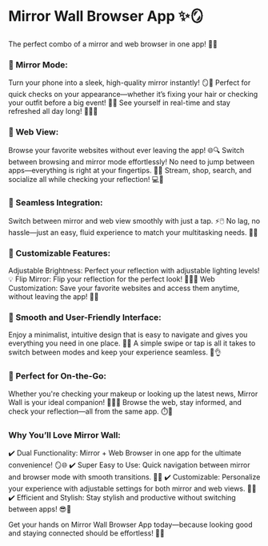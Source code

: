 # Mirror Wall Browser App ✨🪞

The perfect combo of a mirror and web browser in one app! 🌟🌐

### 🔹 Mirror Mode:
Turn your phone into a sleek, high-quality mirror instantly! 🪞💅
Perfect for quick checks on your appearance—whether it’s fixing your hair or checking your outfit before a big event! 💄👗
See yourself in real-time and stay refreshed all day long! 💁‍♀️💖

### 🔹 Web View:
Browse your favorite websites without ever leaving the app! 🌐🔍
Switch between browsing and mirror mode effortlessly! No need to jump between apps—everything is right at your fingertips. 🔄📱
Stream, shop, search, and socialize all while checking your reflection! 💻📲

### 🔹 Seamless Integration:
Switch between mirror and web view smoothly with just a tap. ⚡🖱️
No lag, no hassle—just an easy, fluid experience to match your multitasking needs. 🌟🔄

### 🔹 Customizable Features:

Adjustable Brightness: Perfect your reflection with adjustable lighting levels! 💡
Flip Mirror: Flip your reflection for the perfect look! 🔄💁‍♀️
Web Customization: Save your favorite websites and access them anytime, without leaving the app! 📑✨

### 🔹 Smooth and User-Friendly Interface:
Enjoy a minimalist, intuitive design that is easy to navigate and gives you everything you need in one place. 🎨📱
A simple swipe or tap is all it takes to switch between modes and keep your experience seamless. 🔄👌

### 🔹 Perfect for On-the-Go:
Whether you're checking your makeup or looking up the latest news, Mirror Wall is your ideal companion! 🚶‍♀️💄
Browse the web, stay informed, and check your reflection—all from the same app. ⏱️📲

### Why You’ll Love Mirror Wall:
✔️ Dual Functionality: Mirror + Web Browser in one app for the ultimate convenience! 🪞🌐
✔️ Super Easy to Use: Quick navigation between mirror and browser mode with smooth transitions. 🔄🚀
✔️ Customizable: Personalize your experience with adjustable settings for both mirror and web views. 🎨✨
✔️ Efficient and Stylish: Stay stylish and productive without switching between apps! 😎📱

Get your hands on Mirror Wall Browser App today—because looking good and staying connected should be effortless! 🌟🖤

